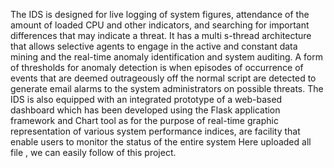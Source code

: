 The IDS is designed for live logging of system
figures, attendance of the amount of loaded CPU and other
indicators, and searching for important differences that may
indicate a threat. It has a multi s-thread architecture that allows
selective agents to engage in the active and constant data mining
and the real-time anomaly identification and system auditing.
A form of thresholds for anomaly detection is when episodes
of occurrence of events that are deemed outrageously off the
normal script are detected to generate email alarms to the system
administrators on possible threats. The IDS is also equipped
with an integrated prototype of a web-based dashboard which
has been developed using the Flask application framework and
Chart tool as for the purpose of real-time graphic representation
of various system performance indices, are facility that enable
users to monitor the status of the entire system
Here uploaded all file , we can easily follow of this project.
